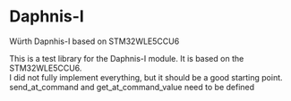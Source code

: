 # Daphnis-I
Würth Dapnhis-I based on STM32WLE5CCU6

This is a test library for the Daphnis-I module. It is based on the STM32WLE5CCU6.  
I did not fully implement everything, but it should be a good starting point.  
send_at_command and 
get_at_command_value need to be defined
